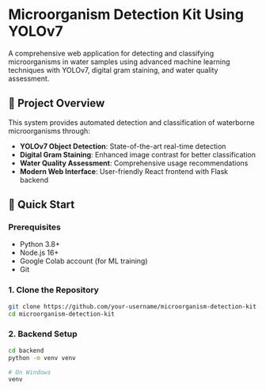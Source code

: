 # Microorganism Detection Kit Using YOLOv7

A comprehensive web application for detecting and classifying microorganisms in water samples using advanced machine learning techniques with YOLOv7, digital gram staining, and water quality assessment.

## 🔬 Project Overview

This system provides automated detection and classification of waterborne microorganisms through:
- **YOLOv7 Object Detection**: State-of-the-art real-time detection
- **Digital Gram Staining**: Enhanced image contrast for better classification
- **Water Quality Assessment**: Comprehensive usage recommendations
- **Modern Web Interface**: User-friendly React frontend with Flask backend

## 🚀 Quick Start

### Prerequisites
- Python 3.8+
- Node.js 16+
- Google Colab account (for ML training)
- Git

### 1. Clone the Repository
```bash
git clone https://github.com/your-username/microorganism-detection-kit.git
cd microorganism-detection-kit
```

### 2. Backend Setup
```bash
cd backend
python -m venv venv

# On Windows
venv